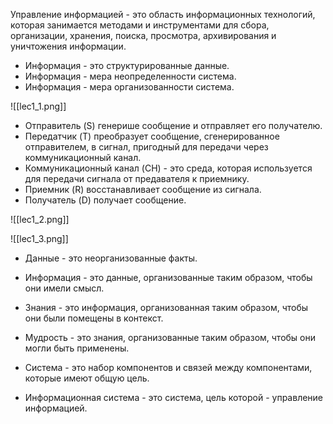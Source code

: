 
Управление информацией - это область информационных технологий, которая занимается методами и инструментами для сбора, организации, хранения, поиска, просмотра, архивирования и уничтожения информации.

- Информация - это структурированные данные.
- Информация - мера неопределенности система.
- Информация - мера организованности система.


![[lec1_1.png]]


- Отправитель (S) генерише сообщение и отправляет его получателю.
- Передатчик (T) преобразует сообщение, сгенерированное отправителем, в сигнал, пригодный для передачи через коммуникационный канал.
- Коммуникационный канал (CH) - это среда, которая используется для передачи сигнала от предавателя к приемнику.
- Приемник (R) восстанавливает сообщение из сигнала.
- Получатель (D) получает сообщение.

![[lec1_2.png]]



![[lec1_3.png]]

- Данные - это неорганизованные факты.
- Информация - это данные, организованные таким образом, чтобы они имели смысл.
- Знания - это информация, организованная таким образом, чтобы они были помещены в контекст.
- Мудрость - это знания, организованные таким образом, чтобы они могли быть применены.


- Система - это набор компонентов и связей между компонентами, которые имеют общую цель.
- Информационная система - это система, цель которой - управление информацией.